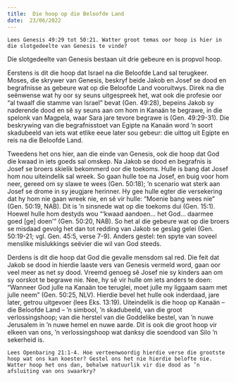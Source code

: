 ```yaml
---
title:  Die hoop op die Beloofde Land
date:  23/06/2022
---
```


`Lees Genesis 49:29 tot 50:21. Watter groot temas oor hoop is hier in die slotgedeelte van Genesis te vinde?`

Die slotgedeelte van Genesis bestaan uit drie gebeure en is propvol hoop.

Eerstens is dit die hoop dat Israel na die Beloofde Land sal terugkeer. Moses, die skrywer van Genesis, beskryf beide Jakob en Josef se dood en begrafnisse as gebeure wat op die Beloofde Land vooruitwys. Direk na die seënwense wat hy oor sy seuns uitgespreek het, wat ook die profesie oor “al twaalf die stamme van Israel” bevat (Gen. 49:28), bepeins Jakob sy naderende dood en sê sy seuns aan om hom in Kanaän te begrawe, in die spelonk van Magpela, waar Sara jare tevore begrawe is (Gen. 49:29-31). Die beskrywing van die begrafnisstoet van Egipte na Kanaän word ’n soort skadubeeld van iets wat etlike eeue later sou gebeur: die uittog uit Egipte en reis na die Beloofde Land.

Tweedens het ons hier, aan die einde van Genesis, ook die hoop dat God die kwaad in iets goeds sal omskep. Na Jakob se dood en begrafnis is Josef se broers skielik bekommerd oor die toekoms. Hulle is bang dat Josef hom nou uiteindelik sal wreek. So gaan hulle toe na Josef, en buig voor hom neer, gereed om sy slawe te wees (Gen. 50:18); ’n scenario wat sterk aan Josef se drome in sy jeugjare herinner. Hy gee hulle egter die versekering dat hy hom nie gaan wreek nie, en sê vir hulle: “Moenie bang wees nie” (Gen. 50:19, NAB). Dit is ’n sinsnede wat op die toekoms dui (Gen. 15:1). Hoewel hulle hom destyds wou “‘kwaad aandoen… het God… daarmee goed [ge] doen’” (Gen. 50:20, NAB). So het al die gebeure wat op die broers se misdaad gevolg het dan tot redding van Jakob se geslag gelei (Gen. 50:19-21; vgl. Gen. 45:5, verse 7-9). Anders gestel: ten spyte van soveel menslike mislukkings seëvier die wil van God steeds.

Derdens is dit die hoop dat God die gevalle mensdom sal red. Die feit dat Jakob se dood in hierdie laaste vers van Genesis vermeld word, gaan oor veel meer as net sy dood. Vreemd genoeg sê Josef nie sy kinders aan om sy oorskot te begrawe nie. Nee, hy sê vir hulle om iets anders te doen: “Wanneer God julle na Kanaän toe teruglei, moet julle my liggaam saam met julle neem” (Gen. 50:25, NLV). Hierdie bevel het hulle ook inderdaad, jare later, getrou uitgevoer (lees Eks. 13:19). Uiteindelik is die hoop op Kanaän – die Beloofde Land – ’n simbool, ’n skadubeeld, van die groot verlossingshoop; van die herstel van die Goddelike bestel, van ’n nuwe Jerusalem in ’n nuwe hemel en nuwe aarde. Dit is ook die groot hoop vir elkeen van ons, ’n verlossingshoop wat danksy die soendood van Silo ’n sekerheid is.

`Lees Openbaring 21:1-4. Hoe verteenwoordig hierdie verse die grootste hoop wat ons kan koester? Gestel ons het nie hierdie belofte nie. Watter hoop het ons dan, behalwe natuurlik vir die dood as ’n afsluiting van ons swaarkry?`